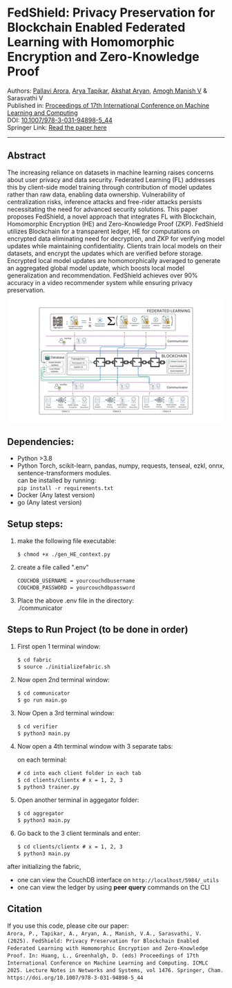 # FedShield: Privacy Preservation for Blockchain Enabled Federated Learning with Homomorphic Encryption and Zero-Knowledge Proof  
Authors: [Pallavi Arora](https://github.com/arorapallavi), [Arya Tapikar](https://github.com/aryatapikar), [Akshat Aryan](https://github.com/crazydj8), [Amogh Manish V](https://github.com/Drakonxd786) & Sarasvathi V\
Published in: [Proceedings of 17th International Conference on Machine Learning and Computing](https://doi.org/10.1007/978-3-031-94898-5)\
DOI: [10.1007/978-3-031-94898-5_44](https://doi.org/10.1007/978-3-031-94898-5_44)\
Springer Link: [Read the paper here](https://link.springer.com/chapter/10.1007/978-3-031-94898-5_44)

---

## Abstract
The increasing reliance on datasets in machine learning raises concerns about user privacy and data security. Federated Learning (FL) addresses this by client-side model training through contribution of model updates rather than raw data, enabling data ownership. Vulnerability of centralization risks, inference attacks and free-rider attacks persists necessitating the need for advanced security solutions. This paper proposes FedShield, a novel approach that integrates FL with Blockchain, Homomorphic Encryption (HE) and Zero-Knowledge Proof (ZKP). FedShield utilizes Blockchain for a transparent ledger, HE for computations on encrypted data eliminating need for decryption, and ZKP for verifying model updates while maintaining confidentiality. Clients train local models on their datasets, and encrypt the updates which are verified before storage. Encrypted local model updates are homomorphically averaged to generate an aggregated global model update, which boosts local model generalization and recommendation. FedShield achieves over 90% accuracy in a video recommender system while ensuring privacy preservation.

![Diagram](img/diagram.png)

## Dependencies:

* Python >3.8
* Python Torch, scikit-learn, pandas, numpy, requests, tenseal, ezkl, onnx, sentence-transformers modules.\
can be installed by running:\
    ```pip install -r requirements.txt```
* Docker (Any latest version)
* go (Any latest version)

## Setup steps:

1) make the following file executable:
    ```
    $ chmod +x ./gen_HE_context.py
    ```

2) create a file called ".env"
    ```
    COUCHDB_USERNAME = yourcouchdbusername
    COUCHDB_PASSWORD = yourcouchdbpassword
    ```

3) Place the above .env file in the directory:\
    ./communicator

## Steps to Run Project (to be done in order)
1) First open 1 terminal window:
    ```
    $ cd fabric
    $ source ./initializefabric.sh
    ```

2) Now open 2nd terminal window:
    ```
    $ cd communicator
    $ go run main.go
    ```

3) Now Open a 3rd terminal window:
    ```
    $ cd verifier
    $ python3 main.py
    ```

4) Now open a 4th terminal window with 3 separate tabs:

    on each terminal: 
    ```
    # cd into each client folder in each tab
    $ cd clients/clientx # x = 1, 2, 3
    $ python3 trainer.py
    ```
5) Open another terminal in aggegator folder:
    ```
    $ cd aggregator
    $ python3 main.py
    ```
6) Go back to the 3 client terminals and enter:
    ```
    $ cd clients/clientx # x = 1, 2, 3
    $ python3 main.py
    ```

after initializing the fabric, 
* one can view the CouchDB interface on ```http://localhost/5984/_utils```
* one can view the ledger by using **peer query** commands on the CLI


## Citation
If you use this code, please cite our paper:\
```Arora, P., Tapikar, A., Aryan, A., Manish, V.A., Sarasvathi, V. (2025). FedShield: Privacy Preservation for Blockchain Enabled Federated Learning with Homomorphic Encryption and Zero-Knowledge Proof. In: Huang, L., Greenhalgh, D. (eds) Proceedings of 17th International Conference on Machine Learning and Computing. ICMLC 2025. Lecture Notes in Networks and Systems, vol 1476. Springer, Cham. https://doi.org/10.1007/978-3-031-94898-5_44```

